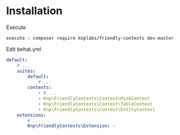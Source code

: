 Installation
============

Execute

```
execute : composer require knplabs/friendly-contexts dev-master
```

Edit behat.yml
```yaml
default:
    # ...
    suites:
        default:
            # ...
        contexts:
            - # ...
            - Knp\FriendlyContexts\Context\MinkContext
            - Knp\FriendlyContexts\Context\TableContext
            - Knp\FriendlyContexts\Context\EntityContext
    extensions:
        # ...
        Knp\FriendlyContexts\Extension: ~
```

